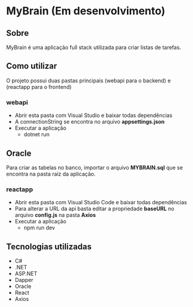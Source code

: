 # MyBrain (Em desenvolvimento)

## Sobre
MyBrain é uma aplicação full stack utilizada para criar listas de tarefas.

## Como utilizar
O projeto possui duas pastas principais (webapi para o backend) e (reactapp para o frontend)

### webapi
- Abrir esta pasta com Visual Studio e baixar todas dependências
- A connectionString se encontra no arquivo <b>appsettings.json</b>
- Executar a aplicação
  - dotnet run

## Oracle
Para criar as tabelas no banco, importar o arquivo <b>MYBRAIN.sql</b> que se encontra na pasta raiz da aplicação.

### reactapp
- Abrir esta pasta com Visual Studio Code e baixar todas dependências
- Para alterar a URL da api basta editar a propriedade <b>baseURL</b> no arquivo <b>config.js</b> na pasta <b>Axios</b>
- Executar a aplicação
  - npm run dev 

## Tecnologias utilizadas
- C#
- .NET
- ASP.NET
- Dapper
- Oracle
- React
- Axios
